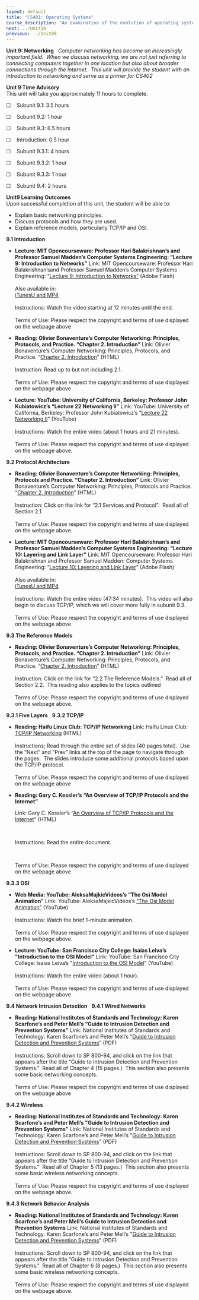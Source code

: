 ```yaml
---
layout: default
title: "CS401: Operating Systems"
course_description: "An examination of the evolution of operating systems and design, focusing on hardware/software evolution leading to contemporary operating systems, basic operating systems concepts, methods of operating systems design and construction, algorithms for CPU scheduling, memory and general resource allocation, and process coordination and management."
next: ../Unit10
previous: ../Unit08
---
```

**Unit 9: Networking** <span id="9"></span> 
*Computer networking has become an increasingly important field.  When
we discuss networking, we are not just referring to connecting computers
together in one location but also about broader connections through the
Internet.  This unit will provide the student with an introduction to
networking and serve as a primer for CS402*

**Unit 9 Time Advisory**  
This unit will take you approximately 11 hours to complete.  
  
 <span dir="LTR">☐    Subunit 9.1: 3.5 hours</span>  
  
 <span dir="LTR">☐    Subunit 9.2: 1 hour</span>  
  
 <span dir="LTR">☐    Subunit 9.3: 6.5 hours</span>
  
 <span dir="LTR">☐    Introduction: 0.5 hour</span>  
  
 <span dir="LTR">☐    Subunit 9.3.1: 4 hours</span>  
  
 <span dir="LTR">☐    Subunit 9.3.2: 1 hour</span>  
  
 <span dir="LTR">☐    Subunit 9.3.3: 1 hour</span>

☐    Subunit 9.4: 2 hours

**Unit9 Learning Outcomes**  
Upon successful completion of this unit, the student will be able to:  
  
-   <span dir="LTR">Explain basic networking principles.</span>
-   <span dir="LTR">Discuss protocols and how they are used.</span>
-   <span dir="LTR">Explain reference models, particularly TCP/IP and
    OSI.</span>

**9.1 Introduction** <span id="9.1"></span> 
-   **Lecture: MIT Opencourseware: Professor Hari Balakrishnan’s and
    Professor Samuel Madden’s Computer Systems Engineering: “Lecture 9:
    Introduction to Networks”**
    Link: MIT Opencourseware: Professor Hari Balakrishnan’sand Professor
    Samuel Madden’s Computer Systems Engineering: “[Lecture 9:
    Introduction to
    Networks”](http://ocw.mit.edu/courses/electrical-engineering-and-computer-science/6-033-computer-system-engineering-spring-2009/video-lectures/lecture-9/)
    (Adobe Flash)  
        
     Also available in:  
     [iTunesU and
    MP4](http://ocw.mit.edu/courses/electrical-engineering-and-computer-science/6-033-computer-system-engineering-spring-2009/video-lectures/lecture-9/)  
        
     Instructions: Watch the video starting at 12 minutes until the
    end.  
        
     Terms of Use: Please respect the copyright and terms of use
    displayed on the webpage above

-   **Reading: Olivier Bonaventure’s Computer Networking: Principles,
    Protocols, and Practice. “Chapter 2. Introduction”**
    Link: Olivier Bonaventure’s Computer Networking: Principles,
    Protocols, and Practice. “[Chapter 2.
    Introduction](http://resources.saylor.org.s3.amazonaws.com/CS/CS401/CS401-9.1-Chapter2-Introductiony-BYSA_files/CS401-9.1-Chapter2-Introductiony-BYSA.htm)”
    (HTML)  
        
     Instruction: Read up to but not including 2.1.  
        
     Terms of Use: Please respect the copyright and terms of use
    displayed on the webpage above

-   **Lecture: YouTube: University of California, Berkeley: Professor
    John Kubiatowicz’s “Lecture 22 Networking II”**
    Link: YouTube: University of California, Berkeley: Professor John
    Kubiatowicz’s “[Lecture 22 Networking
    II](http://www.youtube.com/watch?v=RGQfhPpRSJY&feature=results_video&playnext=1&list=PL3A5075EC94726781)”
    (YouTube)  
        
     Instructions: Watch the entire video (about 1 hours and 21
    minutes).  
        
     Terms of Use: Please respect the copyright and terms of use
    displayed on the webpage above.

**9.2 Protocol Architecture** <span id="9.2"></span> 
-   **Reading: Olivier Bonaventure’s Computer Networking: Principles,
    Protocols and Practice. “Chapter 2. Introduction”**
    Link: Olivier Bonaventure’s Computer Networking: Principles,
    Protocols and Practice. “[Chapter 2.
    Introduction](http://resources.saylor.org.s3.amazonaws.com/CS/CS401/CS401-9.2-Chapter2-Introductiony-BYSA_files/CS401-9.2-Chapter2-Introductiony-BYSA.htm)”
    (HTML)  
        
     Instruction: Click on the link for “2.1 Services and Protocol”. 
    Read all of Section 2.1.  
        
     Terms of Use: Please respect the copyright and terms of use
    displayed on the webpage above.

-   **Lecture: MIT Opencourseware: Professor Hari Balakrishnan’s and
    Professor Samuel Madden’s Computer Systems Engineering: “Lecture 10:
    Layering and Link Layer”**
    Link: MIT Opencourseware: Professor Hari Balakrishnan and Professor
    Samuel Madden: Computer Systems Engineering: “[Lecture 10: Layering
    and Link
    Layer](http://ocw.mit.edu/courses/electrical-engineering-and-computer-science/6-033-computer-system-engineering-spring-2009/video-lectures/lecture-10/)”
    (Adobe Flash)  
        
     Also available in:  
     [iTunesU and
    MP4](http://ocw.mit.edu/courses/electrical-engineering-and-computer-science/6-033-computer-system-engineering-spring-2009/video-lectures/lecture-10/)  
        
     Instructions: Watch the entire video (47:34 minutes).  This video
    will also begin to discuss TCP/IP, which we will cover more fully in
    subunit 9.3.  
        
     Terms of Use: Please respect the copyright and terms of use
    displayed on the webpage above

**9.3 The Reference Models** <span id="9.3"></span> 
-   **Reading: Olivier Bonaventure’s Computer Networking: Principles,
    Protocols, and Practice. “Chapter 2. Introduction”**
    Link: Olivier Bonaventure’s Computer Networking: Principles,
    Protocols, and Practice. “[Chapter 2.
    Introduction](http://resources.saylor.org.s3.amazonaws.com/CS/CS401/CS401-9.3-Chapter2-Introductiony-BYSA_files/CS401-9.3-Chapter2-Introductiony-BYSA.htm)”
    (HTML)  
        
     Instruction: Click on the link for “2.2 The Reference Models.” 
    Read all of Section 2.2.  This reading also applies to the topics
    outlined  
        
     Terms of Use: Please respect the copyright and terms of use
    displayed on the webpage above.

**9.3.1 Five Layers** <span id="9.3.1"></span> 
**9.3.2 TCP/IP** <span id="9.3.2"></span> 
-   **Reading: Haifu Linux Club: TCP/IP Networking**
    Link: Haifu Linux Club: [TCP/IP
    Networking](http://www.haifux.org/lectures/16+18/mgp00001.html)
    (HTML)  
        
     Instructions; Read through the entire set of slides (40 pages
    total).  Use the “Next” and “Prev” links at the top of the page to
    navigate through the pages.  The slides introduce some additional
    protocols based upon the TCP/IP protocol.  
        
     Terms of Use: Please respect the copyright and terms of use
    displayed on the webpage above

-   **Reading: Gary C. Kessler’s “An Overview of TCP/IP Protocols and
    the Internet”**

    Link: Gary C. Kessler’s “[An Overview of TCP/IP Protocols and the
    Internet](http://www.garykessler.net/library/tcpip.html#what)”
    (HTML)

     

    Instructions: Read the entire document.

     

    Terms of Use: Please respect the copyright and terms of use
    displayed on the webpage above

**9.3.3 OSI** <span id="9.3.3"></span> 
-   **Web Media: YouTube: AleksaMajkicVideos’s “The Osi Model
    Animation”**
    Link: YouTube: AleksaMajkicVideos’s [“The Osi Model
    Animation”](http://www.youtube.com/watch?v=KtmsSmHYgOA) (YouTube)        
                              
     Instructions: Watch the brief 1-minute animation.  
        
     Terms of Use: Please respect the copyright and terms of use
    displayed on the webpage above.

-   **Lecture: YouTube: San Francisco City College: Isaias Leiva’s
    "Introduction to the OSI Model"**
    Link: YouTube: San Francisco City College: Isaias Leiva’s
    "[Introduction to the OSI
    Model](http://www.youtube.com/watch?v=_C56ZbHqBx4)" (YouTube)  
        
     Instructions: Watch the entire video (about 1 hour).  
        
     Terms of Use: Please respect the copyright and terms of use
    displayed on the webpage above

**9.4 Network Intrusion Detection** <span id="9.4"></span> 
**9.4.1 Wired Networks** <span id="9.4.1"></span> 
-   **Reading: National Institutes of Standards and Technology: Karen
    Scarfone’s and Peter Mell’s “Guide to Intrusion Detection and
    Prevention Systems”**
    Link: National Institutes of Standards and Technology: Karen
    Scarfone’s and Peter Mell’s “[Guide to Intrusion Detection and
    Prevention
    Systems](http://resources.saylor.org.s3.amazonaws.com/CS/CS401/CS401-9.4.1-GuidetoIntusionDetection-PD_files/CS401-9.4.1-GuidetoIntusionDetection-PD.htm)”
    (PDF)  
        
     Instructions: Scroll down to SP 800-94, and click on the link that
    appears after the title “Guide to Intrusion Detection and Prevention
    Systems.”  Read all of Chapter 4 (15 pages.)  This section also
    presents some basic networking concepts.  
        
     Terms of Use: Please respect the copyright and terms of use
    displayed on the webpage above

**9.4.2 Wireless** <span id="9.4.2"></span> 
-   **Reading: National Institutes of Standards and Technology: Karen
    Scarfone’s and Peter Mell’s "Guide to Intrusion Detection and
    Prevention Systems"**
    Link: National Institutes of Standards and Technology: Karen
    Scarfone’s and Peter Mell’s "[Guide to Intrusion Detection and
    Prevention
    Systems](http://resources.saylor.org.s3.amazonaws.com/CS/CS401/CS401-9.4.2-GuidetoIntusionDetection-PD_files/CS401-9.4.2-GuidetoIntusionDetection-PD.htm)" (PDF)  
        
     Instructions: Scroll down to SP 800-94, and click on the link that
    appears after the title “Guide to Intrusion Detection and Prevention
    Systems.”  Read all of Chapter 5 (13 pages.)  This section also
    presents some basic wireless networking concepts.  
        
     Terms of Use: Please respect the copyright and terms of use
    displayed on the webpage above.

**9.4.3 Network Behavior Analysis** <span id="9.4.3"></span> 
-   **Reading: National Institutes of Standards and Technology: Karen
    Scarfone’s and Peter Mell’s Guide to Intrusion Detection and
    Prevention Systems**
    Link: National Institutes of Standards and Technology: Karen
    Scarfone’s and Peter Mell’s "[Guide to Intrusion Detection and
    Prevention
    Systems](http://resources.saylor.org.s3.amazonaws.com/CS/CS401/CS401-9.4.3-GuidetoIntusionDetection-PD_files/CS401-9.4.3-GuidetoIntusionDetection-PD.htm)" (PDF)  
        
     Instructions: Scroll down to SP 800-94, and click on the link that
    appears after the title “Guide to Intrusion Detection and Prevention
    Systems.”  Read all of Chapter 6 (8 pages.)  This section also
    presents some basic wireless networking concepts.  
        
     Terms of Use: Please respect the copyright and terms of use
    displayed on the webpage above.


